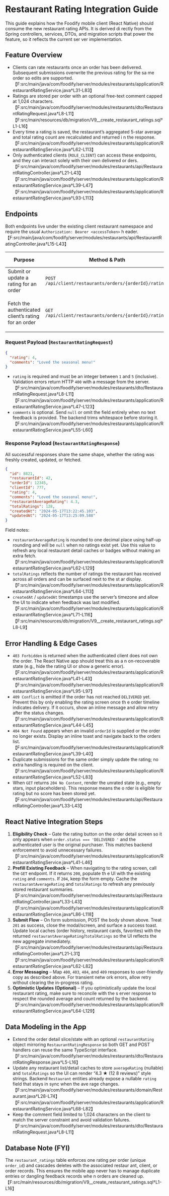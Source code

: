 # Restaurant Rating Integration Guide

This guide explains how the Foodify mobile client (React Native) should consume the new restaurant rating APIs. It is derived di
rectly from the Spring controllers, services, DTOs, and migration scripts that power the feature, so it reflects the current ser
ver implementation.

## Feature Overview

- Clients can rate restaurants once an order has been delivered. Subsequent submissions overwrite the previous rating for the sa
me order so edits are supported.【F:src/main/java/com/foodify/server/modules/restaurants/application/RestaurantRatingService.java†L31-L83】
- Ratings are stored per order with an optional free-text comment capped at 1,024 characters.【F:src/main/java/com/foodify/server/modules/restaurants/dto/RestaurantRatingRequest.java†L8-L11】【F:src/main/resources/db/migration/V9__create_restaurant_ratings.sql†L1-L16】
- Every time a rating is saved, the restaurant’s aggregated 5-star average and total rating count are recalculated and returned i
n the response.【F:src/main/java/com/foodify/server/modules/restaurants/application/RestaurantRatingService.java†L62-L113】
- Only authenticated clients (`ROLE_CLIENT`) can access these endpoints, and they can interact solely with their own delivered or
ders.【F:src/main/java/com/foodify/server/modules/restaurants/api/RestaurantRatingController.java†L21-L43】【F:src/main/java/com/foodify/server/modules/restaurants/application/RestaurantRatingService.java†L39-L47】【F:src/main/java/com/foodify/server/modules/restaurants/application/RestaurantRatingService.java†L93-L113】

## Endpoints

Both endpoints live under the existing client restaurant namespace and require the usual `Authorization: Bearer <accessToken>` h
eader.【F:src/main/java/com/foodify/server/modules/restaurants/api/RestaurantRatingController.java†L15-L43】

| Purpose | Method & Path | Success Codes | Empty State |
| --- | --- | --- | --- |
| Submit or update a rating for an order | `POST /api/client/restaurants/orders/{orderId}/ratings` | `201 Created` with `RestaurantRatingResponse` | — |
| Fetch the authenticated client’s rating for an order | `GET /api/client/restaurants/orders/{orderId}/ratings` | `200 OK` with `RestaurantRatingResponse` | `204 No Content` when no rating exists |

### Request Payload (`RestaurantRatingRequest`)

```json
{
  "rating": 4,
  "comments": "Loved the seasonal menu!"
}
```

- `rating` is required and must be an integer between `1` and `5` (inclusive). Validation errors return HTTP `400` with a message
 from the server.【F:src/main/java/com/foodify/server/modules/restaurants/dto/RestaurantRatingRequest.java†L8-L11】【F:src/main/java/com/foodify/server/modules/restaurants/application/RestaurantRatingService.java†L47-L123】
- `comments` is optional. Send `null` or omit the field entirely when no text feedback is provided. The backend trims whitespace
 before storing it.【F:src/main/java/com/foodify/server/modules/restaurants/application/RestaurantRatingService.java†L55-L60】

### Response Payload (`RestaurantRatingResponse`)

All successful responses share the same shape, whether the rating was freshly created, updated, or fetched.

```json
{
  "id": 8821,
  "restaurantId": 42,
  "orderId": 12345,
  "clientId": 777,
  "rating": 4,
  "comments": "Loved the seasonal menu!",
  "restaurantAverageRating": 4.3,
  "totalRatings": 128,
  "createdAt": "2024-05-17T13:22:45.103",
  "updatedAt": "2024-05-17T13:25:09.588"
}
```

Field notes:

- `restaurantAverageRating` is rounded to one decimal place using half-up rounding and will be `null` when no ratings exist yet.
 Use this value to refresh any local restaurant detail caches or badges without making an extra fetch.【F:src/main/java/com/foodify/server/modules/restaurants/application/RestaurantRatingService.java†L62-L129】
- `totalRatings` reflects the number of ratings the restaurant has received across all orders and can be surfaced next to the st
ar display.【F:src/main/java/com/foodify/server/modules/restaurants/application/RestaurantRatingService.java†L64-L113】
- `createdAt` / `updatedAt` timestamps use the server’s timezone and allow the UI to indicate when feedback was last modified.【F:src/main/java/com/foodify/server/modules/restaurants/application/RestaurantRatingService.java†L71-L116】【F:src/main/resources/db/migration/V9__create_restaurant_ratings.sql†L8-L9】

## Error Handling & Edge Cases

- `403 Forbidden` is returned when the authenticated client does not own the order. The React Native app should treat this as a n
on-recoverable state (e.g., hide the rating UI or show a generic error).【F:src/main/java/com/foodify/server/modules/restaurants/application/RestaurantRatingService.java†L41-L43】【F:src/main/java/com/foodify/server/modules/restaurants/application/RestaurantRatingService.java†L95-L97】
- `409 Conflict` is emitted if the order has not reached `DELIVERED` yet. Prevent this by only enabling the rating screen once th
e order timeline indicates delivery. If it occurs, show an inline message and allow retry after the status changes.【F:src/main/java/com/foodify/server/modules/restaurants/application/RestaurantRatingService.java†L44-L45】
- `404 Not Found` appears when an invalid `orderId` is supplied or the order no longer exists. Display an inline toast and navigate back to the orders list.【F:src/main/java/com/foodify/server/modules/restaurants/application/RestaurantRatingService.java†L39-L40】
- Duplicate submissions for the same order simply update the rating; no extra handling is required on the client.【F:src/main/java/com/foodify/server/modules/restaurants/application/RestaurantRatingService.java†L52-L83】
- When `GET` returns `204 No Content`, render the unrated state (e.g., empty stars, input placeholders). This response means the o
rder is eligible for rating but no score has been stored yet.【F:src/main/java/com/foodify/server/modules/restaurants/api/RestaurantRatingController.java†L33-L43】

## React Native Integration Steps

1. **Eligibility Check** – Gate the rating button on the order detail screen so it only appears when `order.status === 'DELIVERED
'` and the authenticated user is the original purchaser. This matches backend enforcement to avoid unnecessary failures.【F:src/main/java/com/foodify/server/modules/restaurants/application/RestaurantRatingService.java†L41-L46】
2. **Prefill Existing Feedback** – When navigating to the rating screen, call the `GET` endpoint. If it returns `200`, populate th
e UI with the existing `rating` and `comments`. If `204`, keep the form empty. Cache the `restaurantAverageRating` and `totalRatings` to refresh any previously stored restaurant summaries.【F:src/main/java/com/foodify/server/modules/restaurants/api/RestaurantRatingController.java†L33-L43】【F:src/main/java/com/foodify/server/modules/restaurants/application/RestaurantRatingService.java†L86-L118】
3. **Submit Flow** – On form submission, POST the body shown above. Treat `201` as success, close the modal/screen, and surface a
 success toast. Update local caches (order history, restaurant cards, favorites) with the returned `restaurantAverageRating`/`totalRatings` so the UI reflects the new aggregate immediately.【F:src/main/java/com/foodify/server/modules/restaurants/api/RestaurantRatingController.java†L21-L31】【F:src/main/java/com/foodify/server/modules/restaurants/application/RestaurantRatingService.java†L62-L82】
4. **Error Messaging** – Map `400`, `403`, `404`, and `409` responses to user-friendly copy as described above. For transient netw
ork errors, allow retry without clearing the in-progress rating.
5. **Optimistic Updates (Optional)** – If you optimistically update the local restaurant rating, make sure to reconcile with the s
 erver response to respect the rounded average and count returned by the backend.【F:src/main/java/com/foodify/server/modules/restaurants/application/RestaurantRatingService.java†L64-L129】

## Data Modeling in the App

- Extend the order detail slice/state with an optional `restaurantRating` object mirroring `RestaurantRatingResponse` so both GET
 and POST handlers can reuse the same TypeScript interface.【F:src/main/java/com/foodify/server/modules/restaurants/dto/RestaurantRatingResponse.java†L5-L16】
- Update any restaurant list/detail caches to store `averageRating` (nullable) and `totalRatings` so the UI can render “4.3 ★ (12
8 reviews)” style strings. Backend `Restaurant` entities already expose a nullable `rating` field that stays in sync when the ave
rage changes.【F:src/main/java/com/foodify/server/modules/restaurants/domain/Restaurant.java†L28-L74】【F:src/main/java/com/foodify/server/modules/restaurants/application/RestaurantRatingService.java†L68-L82】
- Keep the comment field limited to 1,024 characters on the client to match the server constraint and avoid validation failures.【F:src/main/java/com/foodify/server/modules/restaurants/dto/RestaurantRatingRequest.java†L8-L11】

## Database Note (FYI)

The `restaurant_ratings` table enforces one rating per order (unique `order_id`) and cascades deletes with the associated restaur
ant, client, or order records. This ensures the mobile app never has to manage duplicate entries or dangling feedback records whe
n orders are cleaned up.【F:src/main/resources/db/migration/V9__create_restaurant_ratings.sql†L1-L16】

